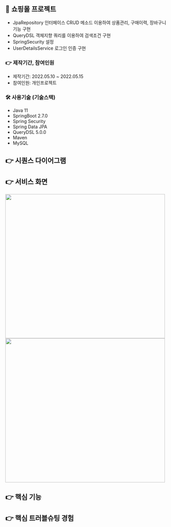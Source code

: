 ## 📌 쇼핑몰 프로젝트
+ JpaRepository 인터페이스 CRUD 메소드 이용하여 상품관리, 구매이력, 장바구니 기능 구현
+ QueryDSL 객체지향 쿼리를 이용하여 검색조건 구현
+ SpringSecurity 설정
+ UserDetailsService 로그인 인증 구현

### 👉 제작기간, 참여인원
+ 제작기간: 2022.05.10 ~ 2022.05.15
+ 참여인원: 개인프로젝트
### 🛠 사용기술 (기술스택)
+ Java 11
+ SpringBoot 2.7.0
+ Spring Security
+ Spring Data JPA
+ QueryDSL 5.0.0
+ Maven
+ MySQL
## 👉 시퀀스 다이어그램

## 👉 서비스 화면
<img src="https://user-images.githubusercontent.com/58936137/180047230-ca944331-6c40-43e8-9a05-e88703fdf42c.png" width="500px" height="450px"><img src="https://user-images.githubusercontent.com/58936137/180047764-3856a741-86e4-4f15-8344-eb117458f4d7.png" width="500px" height="450px">

## 👉 핵심 기능

## 👉 핵심 트러블슈팅 경험 
   



